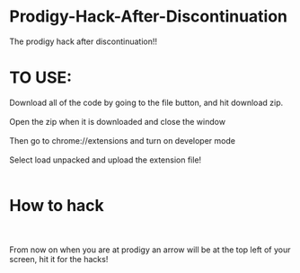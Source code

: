 # Prodigy-Hack-After-Discontinuation
The prodigy hack after discontinuation!!
# TO USE:
Download all of the code by going to the file button, and hit download zip.
<br>
<br>
Open the zip when it is downloaded and close the window
<br>
<br>
Then go to chrome://extensions and turn on developer mode
<br>
<br>
Select load unpacked and upload the extension file!
<br>
<br>
# How to hack
<br>
<br>
From now on when you are at prodigy an arrow will be at the top left of your screen, hit it for the hacks!
